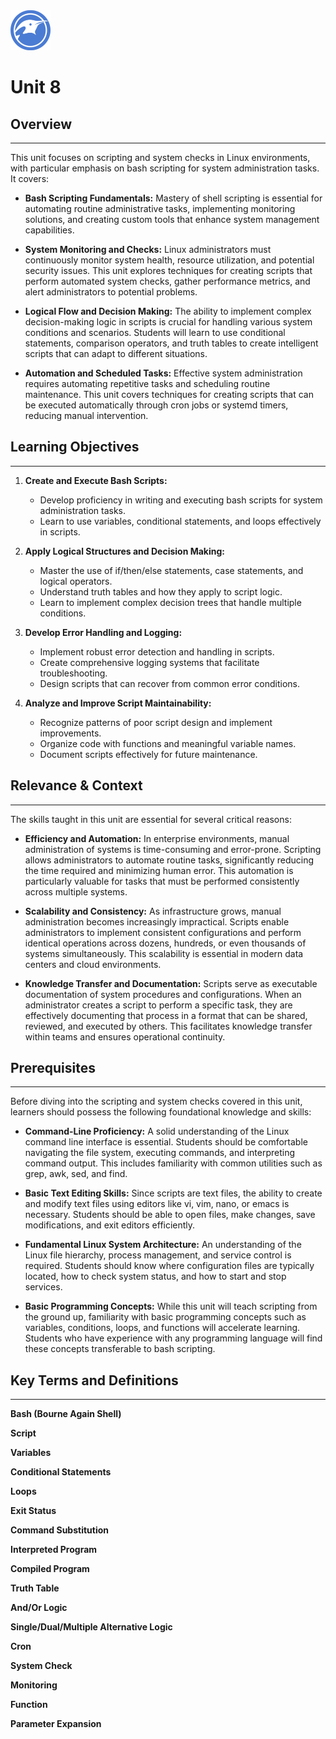 <div class="flex-container">
        <img src="https://github.com/ProfessionalLinuxUsersGroup/img/blob/main/Assets/Logos/ProLUG_Round_Transparent_LOGO.png?raw=true" width="64" height="64"></img>
    <p>
        <h1>Unit 8</h1>
    </p>
</div>

## Overview

---

This unit focuses on scripting and system checks in Linux environments, with particular
emphasis on bash scripting for system administration tasks. It covers:

- **Bash Scripting Fundamentals:** Mastery of shell scripting is essential for automating routine
  administrative tasks, implementing monitoring solutions, and creating custom tools that enhance
  system management capabilities.

- **System Monitoring and Checks:** Linux administrators must continuously monitor system health,
  resource utilization, and potential security issues. This unit explores techniques for creating
  scripts that perform automated system checks, gather performance metrics, and alert administrators
  to potential problems.

- **Logical Flow and Decision Making:** The ability to implement complex decision-making logic in scripts
  is crucial for handling various system conditions and scenarios. Students will learn to use conditional
  statements, comparison operators, and truth tables to create intelligent scripts that can adapt to
  different situations.

- **Automation and Scheduled Tasks:** Effective system administration requires automating repetitive tasks
  and scheduling routine maintenance. This unit covers techniques for creating scripts that can be executed
  automatically through cron jobs or systemd timers, reducing manual intervention.

## Learning Objectives

---

1. **Create and Execute Bash Scripts:**

   - Develop proficiency in writing and executing bash scripts for system administration tasks.
   - Learn to use variables, conditional statements, and loops effectively in scripts.

2. **Apply Logical Structures and Decision Making:**

   - Master the use of if/then/else statements, case statements, and logical operators.
   - Understand truth tables and how they apply to script logic.
   - Learn to implement complex decision trees that handle multiple conditions.

3. **Develop Error Handling and Logging:**

   - Implement robust error detection and handling in scripts.
   - Create comprehensive logging systems that facilitate troubleshooting.
   - Design scripts that can recover from common error conditions.

4. **Analyze and Improve Script Maintainability:**
   - Recognize patterns of poor script design and implement improvements.
   - Organize code with functions and meaningful variable names.
   - Document scripts effectively for future maintenance.

## Relevance & Context

---

The skills taught in this unit are essential for several critical reasons:

- **Efficiency and Automation:**
  In enterprise environments, manual administration of systems is time-consuming and error-prone.
  Scripting allows administrators to automate routine tasks, significantly reducing the time required
  and minimizing human error. This automation is particularly valuable for tasks that must be performed
  consistently across multiple systems.

- **Scalability and Consistency:**
  As infrastructure grows, manual administration becomes increasingly impractical. Scripts enable
  administrators to implement consistent configurations and perform identical operations across dozens,
  hundreds, or even thousands of systems simultaneously. This scalability is essential in modern data
  centers and cloud environments.

- **Knowledge Transfer and Documentation:**
  Scripts serve as executable documentation of system procedures and configurations. When an
  administrator creates a script to perform a specific task, they are effectively documenting that
  process in a format that can be shared, reviewed, and executed by others. This facilitates knowledge
  transfer within teams and ensures operational continuity.

## Prerequisites

---

Before diving into the scripting and system checks covered in this unit, learners should possess
the following foundational knowledge and skills:

- **Command-Line Proficiency:**
  A solid understanding of the Linux command line interface is essential. Students should be
  comfortable navigating the file system, executing commands, and interpreting command output.
  This includes familiarity with common utilities such as grep, awk, sed, and find.

- **Basic Text Editing Skills:**
  Since scripts are text files, the ability to create and modify text files using editors like
  vi, vim, nano, or emacs is necessary. Students should be able to open files, make changes, save
  modifications, and exit editors efficiently.

- **Fundamental Linux System Architecture:**
  An understanding of the Linux file hierarchy, process management, and service control is required.
  Students should know where configuration files are typically located, how to check system status, and
  how to start and stop services.

- **Basic Programming Concepts:**
  While this unit will teach scripting from the ground up, familiarity with basic programming concepts
  such as variables, conditions, loops, and functions will accelerate learning. Students who have experience
  with any programming language will find these concepts transferable to bash scripting.

## Key Terms and Definitions

---

**Bash (Bourne Again Shell)**

**Script**

**Variables**

**Conditional Statements**

**Loops**

**Exit Status**

**Command Substitution**

**Interpreted Program**

**Compiled Program**

**Truth Table**

**And/Or Logic**

**Single/Dual/Multiple Alternative Logic**

**Cron**

**System Check**

**Monitoring**

**Function**

**Parameter Expansion**
